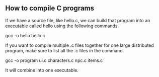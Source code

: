 ## How to compile C programs 
If we have a source file, like hello.c, we can build that program into an executable called hello using the following commands. 

gcc -o hello hello.c

If you want to compile multiple .c files together for one large distributed program, make sure to list all the .c files in the command. 

gcc -o program ui.c characters.c npc.c items.c

It will combine into one executable. 
